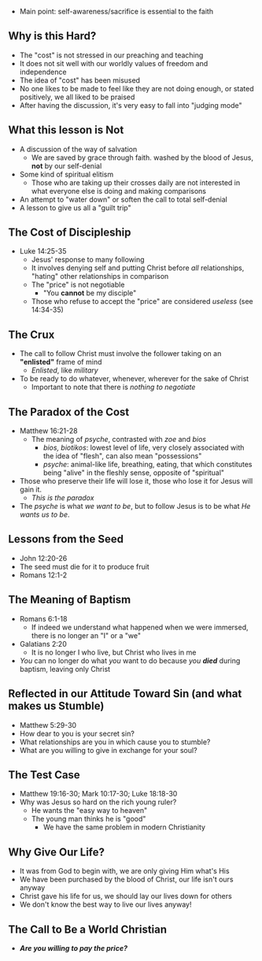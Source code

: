 ---
---
- Main point: self-awareness/sacrifice is essential to the faith

## Why is this Hard?

- The "cost" is not stressed in our preaching and teaching
- It does not sit well with our worldly values of freedom and independence
- The idea of "cost" has been misused
- No one likes to be made to feel like they are not doing enough, or stated positively, we all liked to be praised
- After having the discussion, it's very easy to fall into "judging mode"

## What this lesson is Not

- A discussion of the way of salvation 
	- We are saved by grace through faith. washed by the blood of Jesus, **not** by our self-denial
- Some kind of spiritual elitism
	- Those who are taking up their crosses daily are not interested in what everyone else is doing and making comparisons
- An attempt to "water down" or soften the call to total self-denial
- A lesson to give us all a "guilt trip"

## The Cost of Discipleship

- Luke 14:25-35
	- Jesus' response to many following
	- It involves denying self and putting Christ before *all* relationships, "hating" other relationships in comparison
	- The "price" is not negotiable
		- "You **cannot** be my disciple"
	- Those who refuse to accept the "price" are considered *useless* (see 14:34-35)

## The Crux

- The call to follow Christ must involve the follower taking on an **"enlisted"** frame of mind
	- *Enlisted*, like *military*
- To be ready to do whatever, whenever, wherever for the sake of Christ
	- Important to note that there is *nothing to negotiate*

## The Paradox of the Cost

- Matthew 16:21-28
	- The meaning of *psyche*, contrasted with *zoe* and *bios*
		- *bios, biotikos*: lowest level of life, very closely associated with the idea of "flesh", can also mean "possessions"
		- *psyche*: animal-like life, breathing, eating, that which constitutes being "alive" in the fleshly sense, opposite of "spiritual"
- Those who preserve their life will lose it, those who lose it for Jesus will gain it.
	- *This is the paradox*
- The *psyche* is what *we want to be*, but to follow Jesus is to be what *He wants us to be*.

## Lessons from the Seed

- John 12:20-26
- The seed must die for it to produce fruit
- Romans 12:1-2

## The Meaning of Baptism

- Romans 6:1-18
	- If indeed we understand what happened when we were immersed, there is no longer an "I" or a "we"
- Galatians 2:20
	- It is no longer I who live, but Christ who lives in me
- *You* can no longer do what *you* want to do because *you* ***died*** during baptism, leaving only Christ

## Reflected in our Attitude Toward Sin (and what makes us Stumble)

- Matthew 5:29-30
- How dear to you is your secret sin?
- What relationships are you in which cause you to stumble?
- What are you willing to give in exchange for your soul?

## The Test Case

- Matthew 19:16-30; Mark 10:17-30; Luke 18:18-30
- Why was Jesus so hard on the rich young ruler?
	- He wants the "easy way to heaven"
	- The young man thinks he is "good"
		- We have the same problem in modern Christianity

## Why Give Our Life?

- It was from God to begin with, we are only giving Him what's His
- We have been purchased by the blood of Christ, our life isn't ours anyway
- Christ gave his life for us, we should lay our lives down for others
- We don't know the best way to live our lives anyway!

## The Call to Be a World Christian

- ***Are you willing to pay the price?***

